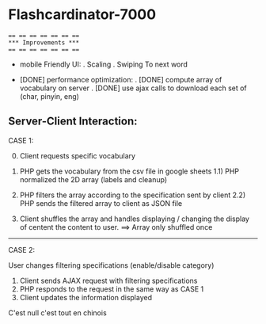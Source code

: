 # Flashcardinator-7000

	== == == == == == ==
	*** Improvements ***
	== == == == == == ==

- mobile Friendly UI:
	. Scaling
	. Swiping To next word

- [DONE] performance optimization:
	. [DONE] compute array of vocabulary on server
	. [DONE] use ajax calls to download each set of (char, pinyin, eng)


Server-Client Interaction:
--------------------------

CASE 1:

0) Client requests specific vocabulary

1) PHP gets the vocabulary from the csv file in google sheets
1.1) PHP normalized the 2D array (labels and cleanup)

2) PHP filters the array according to the specification sent by client
2.2) PHP sends the filtered array to client as JSON file

3) Client shuffles the array and handles displaying / changing the display of centent the content to user.
==> Array only shuffled once

----
CASE 2:

User changes filtering specifications (enable/disable category)

1) Client sends AJAX request with filtering specifications
2) PHP responds to the request in the same way as CASE 1
3) Client updates the information displayed

C'est null c'est tout en chinois
